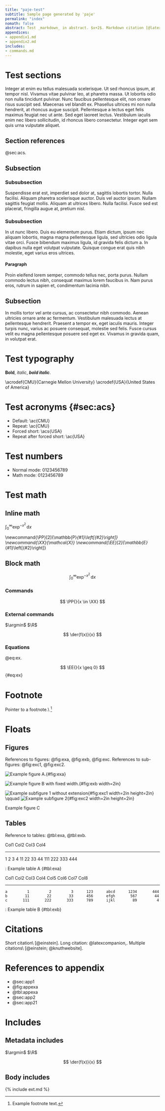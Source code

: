 ```yaml
---
title: "paje-test"
subtitle: Sample page generated by 'paje'
permalink: "index"
nomath: false
abstract: Test _markdown_ in abstract. $x+2$. Markdown citation [@latexcompanion].
appendices:
- appendix1.md
- appendix2.md
includes:
- commands.md
---
```


# Test sections
Integer at enim eu tellus malesuada scelerisque. Ut sed rhoncus ipsum, at tempor nisl. Vivamus vitae pulvinar leo, at pharetra massa. Ut lobortis odio non nulla tincidunt pulvinar. Nunc faucibus pellentesque elit, non ornare risus suscipit sed. Maecenas vel blandit ex. Phasellus ultrices mi non nulla hendrerit, at rhoncus augue suscipit. Pellentesque a lectus eget felis maximus feugiat nec ut ante. Sed eget laoreet lectus. Vestibulum iaculis enim nec libero sollicitudin, id rhoncus libero consectetur. Integer eget sem quis urna vulputate aliquet.

## Section references
@sec:acs.

## Subsection

### Subsubsection
Suspendisse erat est, imperdiet sed dolor at, sagittis lobortis tortor. Nulla facilisi. Aliquam pharetra scelerisque auctor. Duis vel auctor ipsum. Nullam sagittis feugiat mollis. Aliquam at ultrices libero. Nulla facilisi. Fusce sed est placerat, fringilla augue at, pretium nisl.

### Subsubsection
In ut nunc libero. Duis eu elementum purus. Etiam dictum, ipsum nec aliquam lobortis, magna magna pellentesque ligula, sed ultricies odio ligula vitae orci. Fusce bibendum maximus ligula, id gravida felis dictum a. In dapibus nulla eget volutpat vulputate. Quisque congue erat quis nibh molestie, eget varius eros ultrices.

#### Paragraph
Proin eleifend lorem semper, commodo tellus nec, porta purus. Nullam commodo lectus nibh, consequat maximus lorem faucibus in. Nam purus eros, rutrum in sapien et, condimentum lacinia nibh.

## Subsection
In mollis tortor vel ante cursus, ac consectetur nibh commodo. Aenean ultricies ornare ante ac fermentum. Vestibulum malesuada lectus at pellentesque hendrerit. Praesent a tempor ex, eget iaculis mauris. Integer turpis nunc, varius ac posuere consequat, molestie sed felis. Fusce cursus velit eu magna pellentesque posuere sed eget ex. Vivamus in gravida quam, in volutpat erat.

# Test typography
**Bold**, _italic_, **_bold italic_**.

\acrodef{CMU}{Carnegie Mellon University}
\acrodef{USA}{United States of America}

# Test acronyms {#sec:acs}

* Default: \ac{CMU}
* Repeat: \ac{CMU}
* Forced short: \acs{USA}
* Repeat after forced short: \ac{USA}

# Test numbers

* Normal mode: 0123456789
* Math mode: $0123456789$

# Test math

## Inline math
$\int_0^\infty \exp^{-x^2}\,\mathrm{d}x$

\newcommand{\PP}[2]{\mathbb{P}_{#1}\left[{#2}\right]}
\newcommand{\XX}{\mathcal{X}}
\newcommand{\EE}[2]{\mathbb{E}_{#1}\left[{#2}\right]}

## Block math
$$
\int_0^\infty \exp^{-x^2}\,\mathrm{d}x
$$

### Commands
$$
\PP{}{x \in \XX}
$$

### External commands
$\argmin$ $\R$

$$
\der{f(x)}{x}
$$

### Equations
@eq:ex.

$$
\EE{}{x \geq 0}
$$ {#eq:ex}

# Footnote
Pointer to a footnote.\ [^1]

[^1]: Example footnote text.

# Floats

## Figures
References to figures: @fig:exa, @fig:exb, @fig:exc. References to sub-figures: @fig:exc1, @fig:exc2.

![Example figure A.](cat.png){#fig:exa}

![Example figure B with fixed width.](globe.png){#fig:exb width=2in}

<div id="fig:exc">

![Example subfigure 1 without extension](airplane){#fig:exc1 width=2in height=2in}
\qquad
![Example subfigure 2](c.png){#fig:exc2 width=2in height=2in}

Example figure C
</div>

## Tables
Reference to tables: @tbl:exa, @tbl:exb.

Col1       Col2     Col3     Col4
------   ------    ------    ------
1             2     3        4
11           22     33       44
111         222     333      444

: Example table A {#tbl:exa}

 Col1      Col2      Col3      Col4     Col5      Col6      Col7      Col8
-----     -----     -----     -----    -----     -----     -----     -----
    a         1         2         3      123      abcd      1234       444
    b        11        22        33      456      efgh       567        44
    c       111       222       333      789      ijkl        89         4

: Example table B {#tbl:exb}

# Citations
Short citation\ [@einstein]. Long citation: @latexcompanion,. Multiple citations\ [@einstein; @knuthwebsite].

# References to appendix

* @sec:app1
* @fig:appexa
* @tbl:appexa
* @sec:app2
* @sec:app21

# Includes

## Metadata includes
$\argmin$ $\R$

$$
\der{f(x)}{x}
$$

## Body includes

{% include ext.md %}
